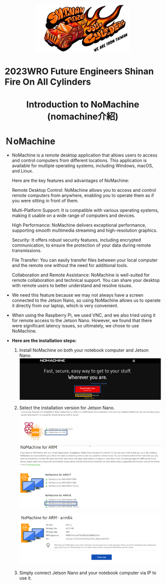 <div align="center"><img src="../../other/img/logo.png" width="300" alt=" logo"></div>

2023WRO Future Engineers Shinan Fire On All Cylinders  
====

# <div align="center">Introduction to NoMachine (nomachine介紹)</div> 

 # ＮoMachine
 
- NoMachine is a remote desktop application that allows users to access and control computers from different locations. This application is available for multiple operating systems, including Windows, macOS, and Linux.

  Here are the key features and advantages of NoMachine:

  Remote Desktop Control: NoMachine allows you to access and control remote computers from anywhere, enabling you to operate them as if you were sitting in front of them.

  Multi-Platform Support: It is compatible with various operating systems, making it usable on a wide range of computers and devices.

  High Performance: NoMachine delivers exceptional performance, supporting smooth multimedia streaming and high-resolution graphics.

  Security: It offers robust security features, including encrypted communication, to ensure the protection of your data during remote transmissions.

  File Transfer: You can easily transfer files between your local computer and the remote one without the need for additional tools.

  Collaboration and Remote Assistance: NoMachine is well-suited for remote collaboration and technical support. You can share your desktop with remote users to better understand and resolve issues.

- We need this feature because we may not always have a screen connected to the Jetson Nano, so using NoMachine allows us to operate it directly from our laptop, which is very convenient.

- When using the Raspberry Pi, we used VNC, and we also tried using it for remote access to the Jetson Nano. However, we found that there were significant latency issues, so ultimately, we chose to use NoMachine.

- __Here are the installation steps:__

  1. Install NoMachine on both your notebook computer and Jetson Nano.
  ![image](./img/1.png)  
  2. Select the installation version for Jetson Nano.
     ![image](./img/2.png)

     ![image](./img/3.png)
  
     ![image](./img/4.png)  

  4. Simply connect Jetson Nano and your notebook computer via IP to use it.





   
